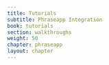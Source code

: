 ```yaml
---
title: Tutorials
subtitle: Phraseapp Integration  
book: tutorials
section: walkthroughs
weight: 50
chapter: phraseapp
layout: chapter
---
```

